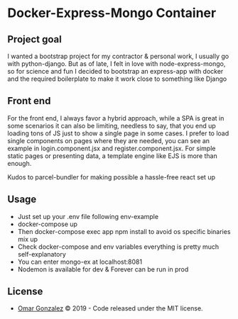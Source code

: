 # Docker-Express-Mongo Container

## Project goal

I wanted a bootstrap project for my contractor & personal work, I usually go with python-django. But as of late, I felt in love with node-express-mongo, so for science and fun I decided to bootstrap an express-app with docker and the required boilerplate to make it work close to something like Django

## Front end

For the front end, I always favor a hybrid approach, while a SPA is great in some scenarios it can also be limiting, needless to say, that you end up loading tons of JS just to show a single page in some cases. I prefer to load single components on pages where they are needed, you can see an example in login.component.jsx and register.component.jsx. For simple static pages or presenting data, a template engine like EJS is more than enough.

Kudos to parcel-bundler for making possible a hassle-free react set up

## Usage

* Just set up your .env file following env-example
* docker-compose up
* Then docker-compose exec app npm install to avoid os specific binaries mix up
* Check docker-compose and env variables everything is pretty much self-explanatory
* You can enter mongo-ex at localhost:8081
* Nodemon is available for dev & Forever can be run in prod

## License

* [Omar Gonzalez](https://www.linkedin.com/in/omar-gonzalez-rocha-2199135a) &copy; 2019 - Code released under the MIT license.
